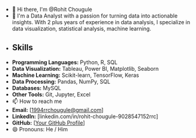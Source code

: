- 👋 Hi there, I'm @Rohit Chougule
- 👀 I'm a Data Analyst with a passion for turning data into actionable insights. With 2 plus years of experience in data analysis, I specialize in data visualization, statistical analysis, machine learning.
- ## Skills
- **Programming Languages:** Python, R, SQL
- **Data Visualization:** Tableau, Power BI, Matplotlib, Seaborn
- **Machine Learning:** Scikit-learn, TensorFlow, Keras
- **Data Processing:** Pandas, NumPy, SQL
- **Databases:** MySQL
- **Other Tools:** Git, Jupyter, Excel
- 📫 How to reach me
- **Email:** [1994rrchougule@gmail.com]
- **LinkedIn:** [linkedin.com/in/rohit-chougule-9028547152rrc]
- **GitHub:** [[Your GitHub Profile](https://github.com/Rohit1Chougule)]
- 😄 Pronouns: He / Him


<!---
Rohit1Chougule/Rohit1Chougule is a ✨ special ✨ repository because its `README.md` (this file) appears on your GitHub profile.
You can click the Preview link to take a look at your changes.
--->
